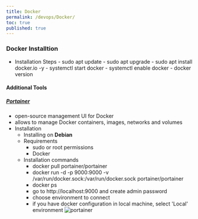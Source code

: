 ```yaml
---
title: Docker
permalink: /devops/Docker/
toc: true
published: true
---
```




### Docker Installtion

 - Installation Steps
 		- sudo apt update 
    	- sudo apt upgrade
    	- sudo apt install docker.io -y 
        - systemctl start docker
        - systemctl enable docker
        - docker version

#### Additional Tools

##### [Portainer](https://www.portainer.io/) 
- open-source management UI for Docker
- allows to manage Docker containers, images, networks and volumes
- Installation
	- Installing on **Debian**
	- Requirements 
		- sudo or root permissions
    	- Docker
	 - Installation commands
 		- docker pull portainer/portainer
        - docker run -d -p 9000:9000 -v /var/run/docker.sock:/var/run/docker.sock portainer/portainer
        - docker ps
        - go to http://localhost:9000 and create admin password
        - choose environment to connect 
        - if you have docker configuration in local machine, select 'Local' environment 
          ![portainer]({{site.baseurl}}/_devops/1.PNG)




    

